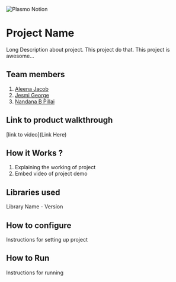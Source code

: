 ![Plasmo Notion](https://github.com/TH-Activities/saturday-hack-night-template/assets/64391274/85d3fbb8-aed6-4751-b051-4539df392f1a)


# Project Name
Long Description about project. This project do that. This project is awesome...
## Team members
1. [Aleena Jacob](https://github.com/TH-Activities/saturday-hack-night-template)
2. [Jesmi George](https://github.com/TH-Activities/saturday-hack-night-template)
3. [Nandana B Pillai](https://github.com/TH-Activities/saturday-hack-night-template)
## Link to product walkthrough
[link to video](Link Here)
## How it Works ?
1. Explaining the working of project
2. Embed video of project demo
## Libraries used
Library Name - Version
## How to configure
Instructions for setting up project
## How to Run
Instructions for running

